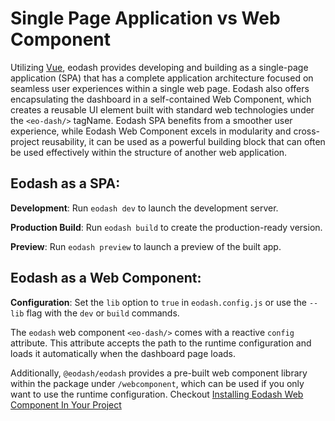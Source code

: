 # Single Page Application vs Web Component

Utilizing [Vue](https://vuejs.org/guide/extras/ways-of-using-vue.html#embedded-web-components), eodash provides developing and building as a single-page application (SPA) that has a complete application architecture focused on seamless user experiences within a single web page. Eodash also offers encapsulating the dashboard in a self-contained Web Component, which creates a reusable UI element built with standard web technologies under the `<eo-dash/>` tagName. Eodash SPA benefits from a smoother user experience, while Eodash Web Component excels in modularity and cross-project reusability, it can be used as a powerful building block that can often be used effectively within the structure of another web application.

## Eodash as a SPA:

**Development**: Run `eodash dev` to launch the development server.

**Production Build**: Run `eodash build` to create the production-ready version.

**Preview**: Run `eodash preview` to launch a preview of the built app.

## Eodash as a Web Component:

**Configuration**: Set the `lib` option to `true` in `eodash.config.js` or use the `--lib` flag with the `dev` or `build` commands.

The `eodash` web component `<eo-dash/>` comes with a reactive `config` attribute. This attribute accepts the path to the runtime configuration and loads it automatically when the dashboard page loads.

Additionally, `@eodash/eodash` provides a pre-built web component library within the package under  `/webcomponent`, which can be used if you only want to use the runtime configuration. Checkout [Installing Eodash Web Component In Your Project](/#installing-eodash-web-component-in-your-project)
